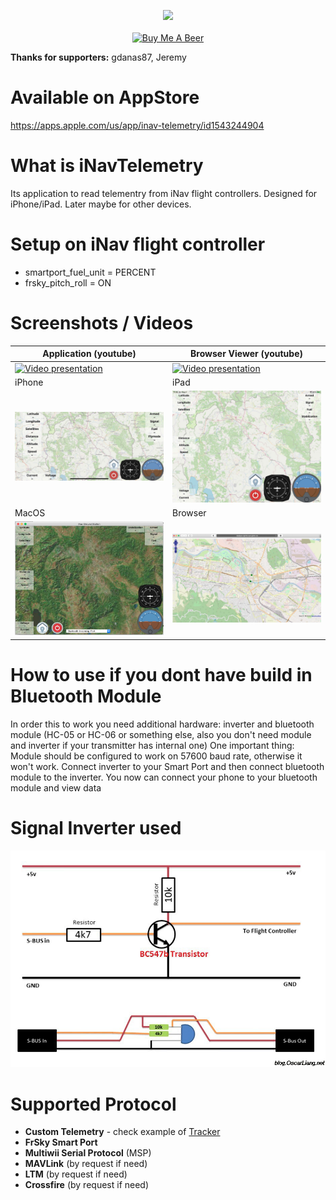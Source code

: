 <p align="center">
<img src="https://camo.githubusercontent.com/928436350a228bf7b9bc397b7c6e44fb82af2d4c8725ecb60ad841cde06685f5/68747470733a2f2f717561646d6575702e636f6d2f6173736574732f77696e6765642d696e61762e706e67" /><br /><br />
<a href="https://www.buymeacoffee.com/bosko" target="_blank"><img src="https://www.buymeacoffee.com/assets/img/custom_images/orange_img.png" alt="Buy Me A Beer" style="height: auto !important;width: auto !important;" ></a>
</p>

**Thanks for supporters:** gdanas87, Jeremy

# Available on AppStore 
https://apps.apple.com/us/app/inav-telemetry/id1543244904

# What is iNavTelemetry
Its application to read telementry from iNav flight controllers. Designed for iPhone/iPad. Later maybe for other devices.

# Setup on iNav flight controller
- smartport_fuel_unit = PERCENT
- frsky_pitch_roll = ON

# Screenshots / Videos
Application (youtube)|Browser Viewer (youtube)
----------|----------
[![Video presentation](http://img.youtube.com/vi/9Z63v9UPBO4/0.jpg)](http://www.youtube.com/watch?v=9Z63v9UPBO4 "Testing")|[![Video presentation](http://img.youtube.com/vi/csjpeDqP2JU/0.jpg)](http://www.youtube.com/watch?v=csjpeDqP2JU "Testing")
iPhone|iPad
![iPhone Application](iphone.jpg)|![iPad application](ipad.jpg)
MacOS|Browser
|![MacOS application](osx.jpg)|![Browser](browser.jpg)

# How to use if you dont have build in Bluetooth Module
In order this to work you need additional hardware: inverter and bluetooth module (HC-05 or HC-06 or something else, also you don't need module and inverter if your transmitter has internal one) One important thing: Module should be configured to work on 57600 baud rate, otherwise it won't work. Connect inverter to your Smart Port and then connect bluetooth module to the inverter. You now can connect your phone to your bluetooth module and view data

# Signal Inverter used
![Signal Inverter](inverter.jpg)

# Supported Protocol
- **Custom Telemetry** - check example of [Tracker](https://github.com/zosko/R9M_Inav_antenna_tracker/blob/master/bt_r9m_accst/bt_r9m_accst.ino)
- **FrSky Smart Port** 
- **Multiwii Serial Protocol** (MSP)
- **MAVLink** (by request if need)
- **LTM** (by request if need)
- **Crossfire** (by request if need)

